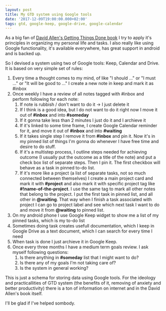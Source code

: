 ```yaml
---
layout: post
title: My GTD system using Google tools 
date: '2017-12-09T19:00:00.000+02:00'
tags: gtd, google-keep, google-drive, google-calendar
---
```


As a big fan of [David Allen's Getting Things Done book](http://gettingthingsdone.com/) I try to apply it's principles in organizing my personal life and tasks. I also really like using Google functionality, it's available everywhere, has great support in android and is backed up.

So I devised a system using two of Google tools: Keep, Calendar and Drive. It is based on very simple set of rules:

1. Every time a thought comes to my mind, of like "I should ..." or "I must ..." or "It will be good to ..." I create a new note in keep and mark it as #inbox
1. Once weekly I have a review of all notes tagged with #inbox and perform following for each note:
	1. If note is rubbish / don't want to do it -> I just delete it
	1. If I think is a good idea, but I do not want to do it right now I move it out of **#inbox** and into **#someday**
	1. If it gonna take less than 2 minutes I just do it and I archieve it
	1. If it's linked to some time frame, I create Google Calendar reminder for it, and move it out of **#inbox** and into **#waiting**
	1. If it takes single step I remove it from **#inbox** and pin it. Now it's in my pinned list of things I'm gonna do whenever I have free time and desire to do stuff.
	1. If it's a multistep process, I outline steps needed for achieving outcome (I usually put the outcome as a title of the note) and put a check box list of separate steps. Then I pin it. The first checkbox will behave as a task in pinned to-do list.
	1. If it's more like a project (a list of separate tasks, not so much connected between themselves) I create a main project card and mark it with **#project** and also mark it with specific project tag like **#!name-of-the-project**. I use the same tag to mark all other notes that belong to the project. I put the first task in pinned list, and all other in **@waiting**. That way when I finish a task associated with project I can go to project label and see which next task I want to do and move it from **@waiting** to pinned list.
1. On my android phone I use Google Keep widget to show me a list of my pinned tasks, which is my to-do list
1. Sometimes doing task creates usefull documentation, which I keep in Google Drive as a text document, which I can search for every time I need
1. When task is done I just archieve it in Google Keep.
1. Once every three months I have a medium term goals review. I ask myself following questions:
	1. Is there anything in **#someday** list that I might want to do?
	1. Is there any of my goals I'm not taking care of?
	1. Is the system in general working?

This is just a schema for storing data using Google tools. For the ideology and practicallities of GTD system (the benefits of it, removing of anxiety and better productivity) there is a ton of information on internet and in the David Allen's book itself.

I'll be glad if I've helped sombody.
